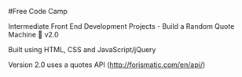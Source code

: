 #Free Code Camp

Intermediate Front End Development Projects - Build a Random Quote Machine 💬 v2.0

Built using HTML, CSS and JavaScript/jQuery

Version 2.0 uses a quotes API (http://forismatic.com/en/api/)